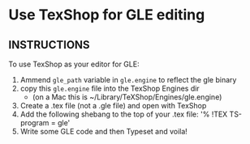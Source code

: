 # Use TexShop for GLE editing

## INSTRUCTIONS

To use TexShop as your editor for GLE:

1. Ammend `gle_path` variable in `gle.engine` to reflect the gle binary
2. copy this `gle.engine` file into the TexShop Engines dir
    - (on a Mac this is ~/Library/TeXShop/Engines/gle.engine)
3. Create a .tex file (not a .gle file) and open with TexShop
4. Add the following shebang to the top of your .tex file: '% !TEX TS-program = gle'
5. Write some GLE code and then Typeset and voila!
